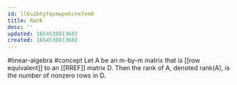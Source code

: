 ```yaml
---
id: ll6u1btgfqsmwpehcne7vm0
title: Rank
desc: ''
updated: 1654530813602
created: 1654530813602
---
```

#linear-algebra #concept
Let A be an m-by-m matrix that is [[row equivalent]] to an [[RREF]] matrix D.  Then the rank of A, denoted rank(A), is the number of nonzero rows in D.
